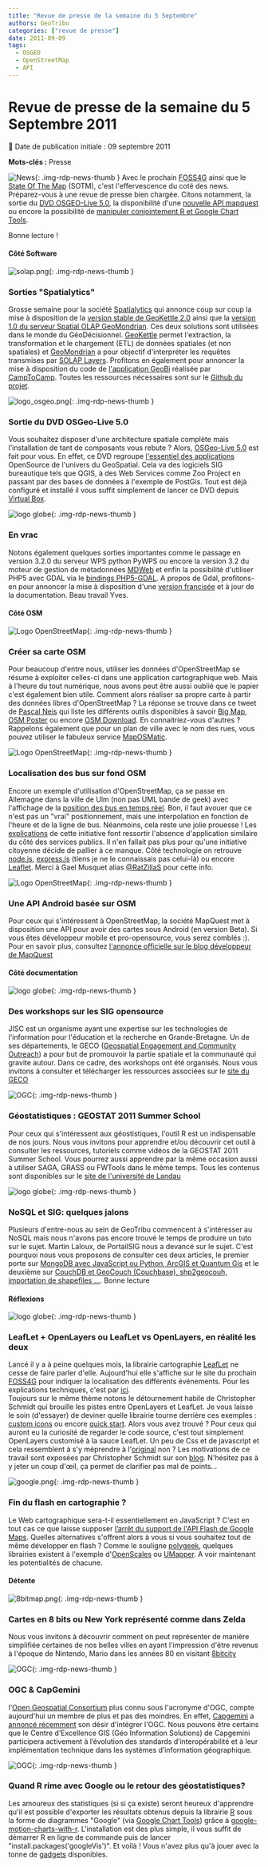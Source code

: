 ```yaml
---
title: "Revue de presse de la semaine du 5 Septembre"
authors: GeoTribu
categories: ["revue de presse"]
date: 2011-09-09
tags:
  - OSGEO
  - OpenStreetMap
  - API
---
```


# Revue de presse de la semaine du 5 Septembre 2011

:calendar: Date de publication initiale : 09 septembre 2011

**Mots-clés :** Presse

![News](https://cdn.geotribu.fr/img/internal/icons-rdp-news/news.png "Icône news générique"){: .img-rdp-news-thumb }
 Avec le prochain [FOSS4G](http://2011.foss4g.org/) ainsi que le [State Of The Map](http://stateofthemap.com/) (SOTM), c'est l'effervescence du coté des news. Préparez-vous à une revue de presse bien chargée. Citons notamment, la sortie du [DVD OSGEO-Live 5.0](#dvd), la disponibilité d'une [nouvelle API mapquest](#maquest) ou encore la possibilité de [manipuler conjointement R et Google Chart Tools](#R).

 Bonne lecture !

#### Côté Software

  ![solap.png](https://cdn.geotribu.fr/img/divers/solap.png){: .img-rdp-news-thumb }

### Sorties "Spatialytics"

 Grosse semaine pour la société [Spatialytics](http://www.spatialytics.org/) qui annonce coup sur coup la mise à disposition de la [version stable de GeoKettle 2.0](http://www.spatialytics.org/geokettle/immediate-release-of-stable-version-2-0-of-geokettle/) ainsi que la [version 1.0 du serveur Spatial OLAP GeoMondrian](http://www.spatialytics.org/geomondrian/geomondrian-1-0-is-available-for-download/). Ces deux solutions sont utilisées dans le monde du GéoDécisionnel. [GeoKettle](http://www.spatialytics.org/projects/geokettle/) permet l'extraction, la transformation et le chargement (ETL) de données spatiales (et non spatiales) et [GeoMondrian](http://www.spatialytics.org/projects/geomondrian/) a pour objectif d'interpréter les requêtes transmises par [SOLAP Layers](http://www.spatialytics.org/projects/solaplayers/). Profitons en également pour annoncer la mise à disposition du code de [l'application GeoBi](http://www.camptocamp.com/fr/blog/2011/09/camptocamp-libere-le-code-de-son-application-geobi/) réalisée par [CampToCamp](http://www.camptocamp.com/). Toutes les ressources nécessaires sont sur le [Github du projet](https://github.com/camptocamp/GeoBI).

 ![logo_osgeo.png](https://cdn.geotribu.fr/img/logos-icones/entreprises_association/osgeo.png){: .img-rdp-news-thumb }

### Sortie du DVD OSGeo-Live 5.0

 Vous souhaitez disposer d'une architecture spatiale complète mais l'installation de tant de composants vous rebute ? Alors, [OSGeo-Live 5.0](http://live.osgeo.org/en/index.html) est fait pour vous. En effet, ce DVD regroupe [l'essentiel des applications](http://live.osgeo.org/en/overview/overview.html) OpenSource de l'univers du GeoSpatial. Cela va des logiciels SIG bureautique tels que QGIS, à des Web Services comme Zoo Project en passant par des bases de données à l'exemple de PostGis. Tout est déjà configuré et installé il vous suffit simplement de lancer ce DVD depuis [Virtual Box](http://live.osgeo.org/en/quickstart/virtualbox_quickstart.html).

 ![logo globe](https://cdn.geotribu.fr/img/internal/icons-rdp-news/world.png "Icône de globe"){: .img-rdp-news-thumb }

### En vrac

 Notons également quelques sorties importantes comme le passage en version 3.2.0 du serveur WPS python PyWPS ou encore la version 3.2 du moteur de gestion de métadonnées [MDWeb](http://www.geomatys.com/fr/blog/-/blogs/mdweb-sort-en-version-2-3) et enfin la possibilité d'utiliser PHP5 avec GDAL via le [bindings PHP5-GDAL](http://projects.geonef.fr/projects/php5-gdal/wiki). A propos de Gdal, profitons-en pour annoncer la mise à disposition d'une [version francisée](http://gdal.gloobe.org/) et à jour de la documentation. Beau travail Yves.

#### Côté OSM

 ![Logo OpenStreetMap](https://cdn.geotribu.fr/img/logos-icones/OpenStreetMap/Openstreetmap.png){: .img-rdp-news-thumb }

### Créer sa carte OSM

 Pour beaucoup d'entre nous, utiliser les données d'OpenStreetMap se résume à exploiter celles-ci dans une application cartographique web. Mais à l'heure du tout numérique, nous avons peut être aussi oublié que le papier c'est également bien utile. Comment alors réaliser sa propre carte à partir des données libres d'OpenStreetMap ? La réponse se trouve dans ce tweet de [Pascal Neis](http://twitter.com/#!/pascal_n/status/110992966423818240) qui liste les différents outils disponibles à savoir [Big Map](https://wiki.openstreetmap.org/wiki/Bigmap), [OSM Poster](https://github.com/bitsteller/osmposter) ou encore [OSM Download](https://github.com/maxolasersquad/osm_download). En connaitriez-vous d'autres ? Rappelons également que pour un plan de ville avec le nom des rues, vous pouvez utiliser le fabuleux service [MapOSMatic](http://maposmatic.org/).

 ![Logo OpenStreetMap](https://cdn.geotribu.fr/img/logos-icones/OpenStreetMap/Openstreetmap.png){: .img-rdp-news-thumb }

### Localisation des bus sur fond OSM

 Encore un exemple d'utilisation d'OpenStreetMap, ça se passe en Allemagne dans la ville de Ulm (non pas UML bande de geek) avec l'affichage de la [position des bus en temps réel](http://ulmapi-de.no.de/map). Bon, il faut avouer que ce n'est pas un "vrai" positionnement, mais une interpolation en fonction de l'heure et de la ligne de bus. Néanmoins, cela reste une jolie prouesse ! Les [explications](http://ulmapi-de.no.de/about) de cette initiative font ressortir l'absence d'application similaire du côté des services publics. Il n'en fallait pas plus pour qu'une initiative citoyenne décide de pallier à ce manque. Côté technologie on retrouve [node.js](http://nodejs.org/), [express.js](http://expressjs.com/) (tiens je ne le connaissais pas celui-là) ou encore [Leaflet](http://leaflet.cloudmade.com/). Merci à Gael Musquet alias [@RatZillaS](http://twitter.com/#!/RatZillaS/status/110714442571980800) pour cette info.

 ![Logo OpenStreetMap](https://cdn.geotribu.fr/img/logos-icones/OpenStreetMap/Openstreetmap.png){: .img-rdp-news-thumb }

### Une API Android basée sur OSM

 Pour ceux qui s'intéressent à OpenStreetMap, la société MapQuest met à disposition une API pour avoir des cartes sous Android (en version Beta). Si vous êtes développeur mobile et pro-opensource, vous serez comblés :). Pour en savoir plus, consultez [l'annonce officielle sur le blog développeur de MapQuest](http://devblog.mapquest.com/2011/09/06/launching-the-mapquest-android-maps-api-beta/)  

#### Côté documentation

 ![logo globe](https://cdn.geotribu.fr/img/internal/icons-rdp-news/world.png "Icône de globe"){: .img-rdp-news-thumb }

### Des workshops sur les SIG opensource

 JISC est un organisme ayant une expertise sur les technologies de l'information pour l'éducation et la recherche en Grande-Bretagne. Un de ses départements, le GECO ([Geospatial Engagement and Community Outreach](http://www.jisc.ac.uk/whatwedo/programmes/inf11/jiscGEO/jiscgeco.aspx)) a pour but de promouvoir la partie spatiale et la communauté qui gravite autour. Dans ce cadre, des workshops ont été organisés. Nous vous invitons à consulter et télécharger les ressources associées sur le [site du GECO](http://geco.blogs.edina.ac.uk/events/devcsi-jisc-geco-open-mapping-workshop/)

 ![OGC](http://www.geotribu.net/sites/default/files/Tuto/img/Blog/uni-koblenz.png){: .img-rdp-news-thumb }

### Géostatistiques : GEOSTAT 2011 Summer School

 Pour ceux qui s'intéressent aux géostistiques, l'outil R est un indispensable de nos jours. Nous vous invitons pour apprendre et/ou découvrir cet outil à consulter les ressources, tutoriels comme vidéos de la GEOSTAT 2011 Summer School. Vous pourrez aussi apprendre par la même occasion aussi à utiliser SAGA, GRASS ou FWTools dans le même temps. Tous les contenus sont disponibles sur le [site de l'université de Landau](http://www.uni-koblenz-landau.de/landau/fb7/umweltwissenschaften/landscape-ecology/Teaching/geostat%20)

 ![logo globe](https://cdn.geotribu.fr/img/internal/icons-rdp-news/world.png "Icône de globe"){: .img-rdp-news-thumb }

### NoSQL et SIG: quelques jalons

 Plusieurs d'entre-nous au sein de GeoTribu commencent à s'intéresser au NoSQL mais nous n'avons pas encore trouvé le temps de produire un tuto sur le sujet. Martin Laloux, de PortailSIG nous a devancé sur le sujet. C'est pourquoi nous vous proposons de consulter ces deux articles, le premier porte sur [MongoDB avec JavaScript ou Python, ArcGIS et Quantum Gis](http://www.portailsig.org/content/le-nosql-dans-le-domaine-geospatial-mongodb-avec-javascript-ou-python-arcgis-et-quantum-gis) et le deuxième sur [CouchDB et GeoCouch (Couchbase), shp2geocouh, importation de shapefiles ...](http://www.portailsig.org/content/le-nosql-dans-le-domaine-geospatial-couchdb-et-geocouch-couchbase-shp2geocouh-importation-de). Bonne lecture

#### Réflexions

 ![logo globe](https://cdn.geotribu.fr/img/internal/icons-rdp-news/world.png "Icône de globe"){: .img-rdp-news-thumb }

### LeafLet + OpenLayers ou LeafLet vs OpenLayers, en réalité les deux

 Lancé il y a à peine quelques mois, la librairie cartographie [LeafLet](http://leaflet.cloudmade.com/) ne cesse de faire parler d'elle. Aujourd'hui elle s'affiche sur le site du prochain [FOSS4G](http://2011.foss4g.org/content/foss4g-map) pour indiquer la localisation des différents événements. Pour les explications techniques, c'est par [ici](http://geojason.info/2011/the-2011-foss4g-map/).  
 Toujours sur le même thème notons le détournement habile de Christopher Schmidt qui brouille les pistes entre OpenLayers et LeafLet. Je vous laisse le soin (d'essayer) de deviner quelle librairie tourne derrière ces exemples : [custom icons](http://crschmidt.github.com/ol-leaflet-wrapper/custom-icons-example.html) ou encore [quick start](http://crschmidt.github.com/ol-leaflet-wrapper/quick-start.html). Alors vous avez trouvé ? Pour ceux qui auront eu la curiosité de regarder le code source, c'est tout simplement OpenLayers customisé à la sauce LeafLet. Un peu de Css et de javascript et cela ressemblent à s'y méprendre à l'[original](http://leaflet.cloudmade.com/examples/custom-icons-example.html) non ? Les motivations de ce travail sont exposées par Christopher Schmidt sur son [blog](http://crschmidt.net/blog/archives/497/demo-leafletopenlayers-translator/). N'hésitez pas à y jeter un coup d'œil, ça permet de clarifier pas mal de points...

 ![google.png](https://cdn.geotribu.fr/img/logos-icones/entreprises_association/google/google.webp){: .img-rdp-news-thumb }

### Fin du flash en cartographie ?

 Le Web cartographique sera-t-il essentiellement en JavaScript ? C'est en tout cas ce que laisse supposer [l’arrêt du support de l'API Flash de Google Maps](http://googlegeodevelopers.blogspot.com/2011/09/maps-api-for-flash-deprecation.html). Quelles alternatives s'offrent alors à vous si vous souhaitez tout de même développer en flash ? Comme le souligne [polygeek](http://polygeek.com/4613_actionscript3_mapping-api-adobe-flash-platform), quelques librairies existent à l'exemple d'[OpenScales](http://openscales.org/) ou [UMapper](http://www.umapper.com/pages/developers/). A voir maintenant les potentialités de chacune.

#### Détente

 ![8bitmap.png](https://cdn.geotribu.fr/img/Blog/8bitmap.png){: .img-rdp-news-thumb }

### Cartes en 8 bits ou New York représenté comme dans Zelda

 Nous vous invitons à découvrir comment on peut représenter de manière simplifiée certaines de nos belles villes en ayant l'impression d'être revenus à l'époque de Nintendo, Mario dans les années 80 en visitant [8bitcity](http://8bitcity.com/map)  

 ![OGC](https://cdn.geotribu.fr/img/logos-icones/entreprises_association/ogc.png){: .img-rdp-news-thumb }

### OGC & CapGemini

 l'[Open Geospatial Consortium](http://www.opengeospatial.org/) plus connu sous l'acronyme d'OGC, compte aujourd'hui un membre de plus et pas des moindres. En effet, [Capgemini](http://www.capgemini.com/) a [annoncé récemment](http://www.sig-la-lettre.com/?06-09-2011-Capgemini-rejoint-l) son désir d'intégrer l'OGC. Nous pouvons être certains que le Centre d’Excellence GIS (Géo Information Solutions) de Capgemini participera activement à l’évolution des standards d’interopérabilité et à leur implémentation technique dans les systèmes d’information géographique.

 ![OGC](https://cdn.geotribu.fr/img/logos-icones/logiciels_librairies/rstats.png){: .img-rdp-news-thumb }

### Quand R rime avec Google ou le retour des géostatistiques?

 Les amoureux des statistiques (si si ça existe) seront heureux d'apprendre qu'il est possible d'exporter les résultats obtenus depuis la librairie [R](http://www.r-project.org/) sous la forme de diagrammes "Google" (via [Google Chart Tools](http://code.google.com/apis/chart/)) grâce à [google-motion-charts-with-r](http://code.google.com/p/google-motion-charts-with-r/). L'installation est des plus simple, il vous suffit de démarrer R en ligne de commande puis de lancer "install.packages('googleVis')". Et voilà ! Vous n'avez plus qu'à jouer avec la tonne de [gadgets](http://code.google.com/p/google-motion-charts-with-r/wiki/GadgetExamples) disponibles.
